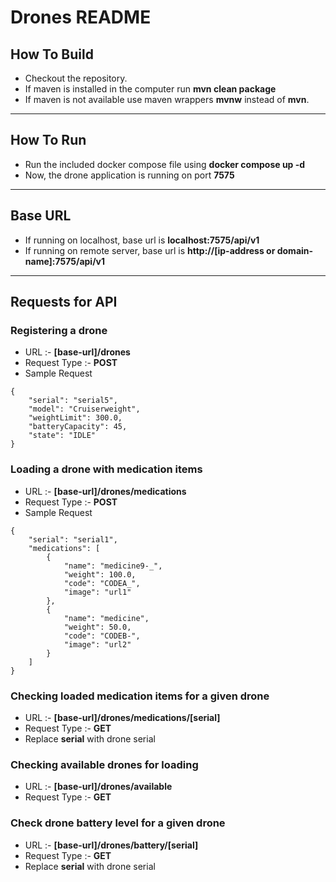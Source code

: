 # Drones README

## How To Build

- Checkout the repository.
- If maven is installed in the computer run
    **mvn clean package**
- If maven is not available use maven wrappers **mvnw** instead of **mvn**.

---
## How To Run

- Run the included docker compose file using **docker compose up -d**
- Now, the drone application is running on port **7575**

---
## Base URL
- If running on localhost, base url is **localhost:7575/api/v1**
- If running on remote server, base url is **http://[ip-address or domain-name]:7575/api/v1**

---
## Requests for API

### Registering a drone
- URL :- **[base-url]/drones**
- Request Type :- **POST**
- Sample Request
```
{
    "serial": "serial5",
    "model": "Cruiserweight",
    "weightLimit": 300.0,
    "batteryCapacity": 45,
    "state": "IDLE"
}
```

### Loading a drone with medication items
- URL :- **[base-url]/drones/medications**
- Request Type :- **POST**
- Sample Request
```
{
    "serial": "serial1",
    "medications": [
        {
            "name": "medicine9-_",
            "weight": 100.0,
            "code": "CODEA_",
            "image": "url1"
        },
        {
            "name": "medicine",
            "weight": 50.0,
            "code": "CODEB-",
            "image": "url2"
        }
    ]
}
```
### Checking loaded medication items for a given drone
- URL :- **[base-url]/drones/medications/[serial]**
- Request Type :- **GET**
- Replace **serial** with drone serial

### Checking available drones for loading
- URL :- **[base-url]/drones/available**
- Request Type :- **GET**

### Check drone battery level for a given drone
- URL :- **[base-url]/drones/battery/[serial]**
- Request Type :- **GET**
- Replace **serial** with drone serial